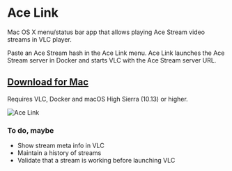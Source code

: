 # Ace Link

Mac OS X menu/status bar app that allows playing Ace Stream video streams in VLC player. 

Paste an Ace Stream hash in the Ace Link menu. Ace Link launches the Ace Stream server in Docker and starts VLC with the Ace Stream server URL.

## [Download for Mac](https://github.com/blaise-io/acelink/releases)

Requires VLC, Docker and macOS High Sierra (10.13) or higher.

![Ace Link](https://i.imgur.com/QwMOUEp.png)


### To do, maybe

 - Show stream meta info in VLC
 - Maintain a history of streams
 - Validate that a stream is working before launching VLC
